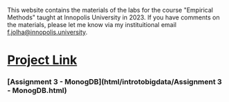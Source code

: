 This website contains the materials of the labs for the course "Empirical Methods" taught at Innopolis University in 2023. If you have comments on the materials, please let me know via my instituitional email f.jolha@innopolis.university.

# [Project Link](https://hackmd.io/@firasj/BJXv-qDTh)



### [Assignment 3 - MonogDB](html/introtobigdata/Assignment 3 - MonogDB.html)
